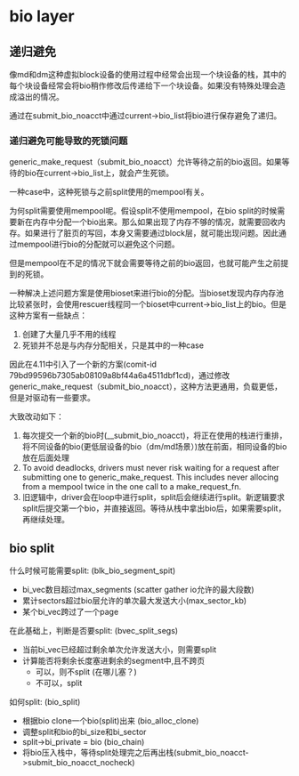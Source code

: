 # bio layer

## 递归避免
像md和dm这种虚拟block设备的使用过程中经常会出现一个块设备的栈，其中的每个块设备经常会将bio稍作修改后传递给下一个块设备。如果没有特殊处理会造成溢出的情况。

通过在submit_bio_noacct中通过current->bio_list将bio进行保存避免了递归。

### 递归避免可能导致的死锁问题
generic_make_request（submit_bio_noacct）允许等待之前的bio返回。如果等待的bio在current->bio_list上，就会产生死锁。

一种case中，这种死锁与之前split使用的mempool有关。

为何split需要使用mempool呢。假设split不使用mempool，在bio split的时候需要新在内存中分配一个bio出来。那么如果出现了内存不够的情况，就需要回收内存。如果进行了脏页的写回，本身又需要通过block层，就可能出现问题。因此通过mempool进行bio的分配就可以避免这个问题。

但是mempool在不足的情况下就会需要等待之前的bio返回，也就可能产生之前提到的死锁。

一种解决上述问题方案是使用bioset来进行bio的分配。当bioset发现内存内存池比较紧张时，会使用rescuer线程同一个bioset中current->bio_list上的bio。但是这种方案有一些缺点：

1. 创建了大量几乎不用的线程
2. 死锁并不总是与内存分配相关，只是其中的一种case

因此在4.11中引入了一个新的方案(comit-id 79bd99596b7305ab08109a8bf44a6a4511dbf1cd)，通过修改generic_make_request（submit_bio_noacct），这种方法更通用，负载更低，但是对驱动有一些要求。

大致改动如下：

1. 每次提交一个新的bio时(__submit_bio_noacct)，将正在使用的栈进行重排，将不同设备的bio(更低层设备的bio（dm/md场景）)放在前面，相同设备的bio放在后面处理
2. To avoid deadlocks, drivers must never risk waiting for a request after submitting one to generic_make_request.  This includes never allocing from a mempool twice in the one call to a make_request_fn.
3. 旧逻辑中，driver会在loop中进行split，split后会继续进行split。新逻辑要求split后提交第一个bio，并直接返回。等待从栈中拿出bio后，如果需要split，再继续处理。

## bio split
什么时候可能需要split: (blk_bio_segment_spit)
- bi_vec数目超过max_segments (scatter gather io允许的最大段数)
- 累计sectors超过bio层允许的单次最大发送大小(max_sector_kb)
- 某个bi_vec跨过了一个page

在此基础上，判断是否要split: (bvec_split_segs)
- 当前bi_vec已经超过剩余单次允许发送大小，则需要split
- 计算能否将剩余长度塞进剩余的segment中,且不跨页
  - 可以，则不split (在哪儿塞？)
  - 不可以，split

如何split: (bio_split)
- 根据bio clone一个bio(split)出来 (bio_alloc_clone)
- 调整split和bio的bi_size和bi_sector
- split->bi_private = bio (bio_chain)
- 将bio压入栈中，等待split处理完之后再出栈(submit_bio_noacct->submit_bio_noacct_nocheck)
